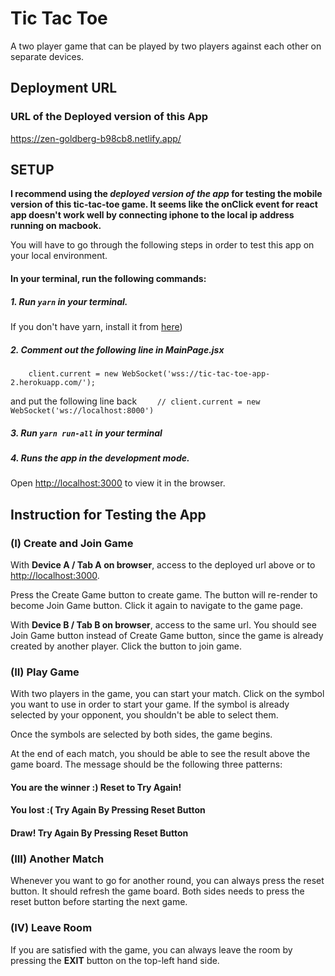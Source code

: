 # Tic Tac Toe

A two player game that can be played by two players against each other on separate devices.

## Deployment URL

### URL of the Deployed version of this App

<https://zen-goldberg-b98cb8.netlify.app/>

## SETUP

**I recommend using the _deployed version of the app_ for testing the mobile version of this tic-tac-toe game. It seems like the onClick event for react app doesn't work well by connecting iphone to the local ip address running on macbook.**

You will have to go through the following steps in order to test this app on your local environment.



####  In your terminal, run the following commands:

##### 1. Run `yarn` in your terminal.
If you don't have yarn, install it from [here](https://classic.yarnpkg.com/en/docs/install/#mac-stable))

##### 2. Comment out the following line in MainPage.jsx

`    client.current = new WebSocket('wss://tic-tac-toe-app-2.herokuapp.com/');`

and put the following line back
`    // client.current = new WebSocket('ws://localhost:8000')`

##### 3. Run `yarn run-all` in your terminal

##### 4. Runs the app in the development mode.<br />
Open [http://localhost:3000](http://localhost:3000) to view it in the browser.

## Instruction for Testing the App

### (I) Create and Join Game

With **Device A / Tab A on browser**, access to the deployed url above or to [http://localhost:3000](http://localhost:3000). 

Press the Create Game button to create game. The button will re-render to become Join Game button. Click it again to navigate to the game page.

With **Device B / Tab B on browser**, access to the same url. You should see Join Game button instead of Create Game button, since the game is already created by another player. Click the button to join game.

### (II) Play Game

With two players in the game, you can start your match. 
Click on the symbol you want to use in order to start your game. If the symbol is already selected by your opponent, you shouldn't be able to select them.

Once the symbols are selected by both sides, the game begins.

At the end of each match, you should be able to see the result above the game board. The message should be the following three patterns:

#### You are the winner :) Reset to Try Again!
#### You lost :( Try Again By Pressing Reset Button
#### Draw! Try Again By Pressing Reset Button

### (III) Another Match

Whenever you want to go for another round, you can always press the reset button. It should refresh the game board. Both sides needs to press the reset button before starting the next game.

### (IV) Leave Room
If you are satisfied with the game, you can always leave the room by pressing the **EXIT** button on the top-left hand side. 